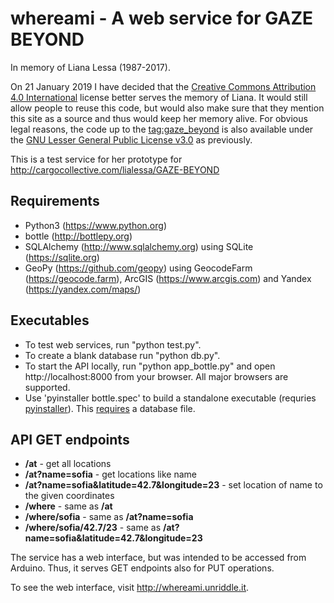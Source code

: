 # whereami - A web service for GAZE BEYOND

In memory of Liana Lessa (1987-2017).

On 21 January 2019 I have decided that the [Creative Commons Attribution 4.0 International](https://creativecommons.org/licenses/by/4.0/) license better serves the memory of Liana. It would still allow people to reuse this code, but would also make sure that they mention this site as a source and thus would keep her memory alive. For obvious legal reasons, the code up to the [tag:gaze_beyond](https://github.com/mapto/whereami/releases/tag/gaze_beyond) is also available under the [GNU Lesser General Public License v3.0](https://www.gnu.org/licenses/lgpl-3.0.en.html) as previously.

This is a test service for her prototype for http://cargocollective.com/lialessa/GAZE-BEYOND

## Requirements
- Python3 (https://www.python.org)
- bottle (http://bottlepy.org)
- SQLAlchemy (http://www.sqlalchemy.org) using SQLite (https://sqlite.org)
- GeoPy (https://github.com/geopy) using GeocodeFarm (https://geocode.farm), ArcGIS (https://www.arcgis.com) and Yandex (https://yandex.com/maps/)

## Executables
- To test web services, run "python test.py".
- To create a blank database run "python db.py".
- To start the API locally, run "python app_bottle.py" and open http://localhost:8000 from your browser. All major browsers are supported.
- Use 'pyinstaller bottle.spec' to build a standalone executable (requries [pyinstaller](https://www.pyinstaller.org/)). This [requires](https://github.com/mapto/whereami/blob/master/bottle.spec) a database file.

## API GET endpoints
* **/at** - get all locations<br/>
* **/at?name=sofia** - get locations like name<br/>
* **/at?name=sofia&latitude=42.7&longitude=23** - set location of name to the given coordinates<br/>
* **/where** - same as **/at**<br/>
* **/where/sofia** - same as **/at?name=sofia**<br/>
* **/where/sofia/42.7/23** - same as **/at?name=sofia&latitude=42.7&longitude=23**<br/>

The service has a web interface, but was intended to be accessed from Arduino. Thus, it serves GET endpoints also for PUT operations.

To see the web interface, visit http://whereami.unriddle.it.
